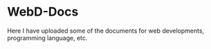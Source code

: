 # WebD-Docs
Here I have uploaded some of the documents for web developments, programming language, etc.
